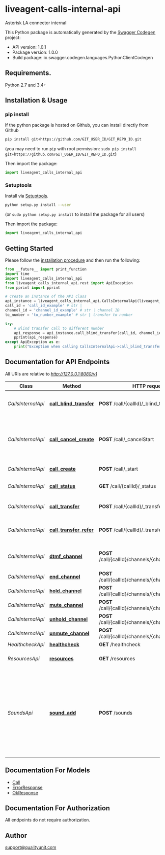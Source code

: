 # liveagent-calls-internal-api
Asterisk LA connector internal

This Python package is automatically generated by the [Swagger Codegen](https://github.com/swagger-api/swagger-codegen) project:

- API version: 1.0.1
- Package version: 1.0.0
- Build package: io.swagger.codegen.languages.PythonClientCodegen

## Requirements.

Python 2.7 and 3.4+

## Installation & Usage
### pip install

If the python package is hosted on Github, you can install directly from Github

```sh
pip install git+https://github.com/GIT_USER_ID/GIT_REPO_ID.git
```
(you may need to run `pip` with root permission: `sudo pip install git+https://github.com/GIT_USER_ID/GIT_REPO_ID.git`)

Then import the package:
```python
import liveagent_calls_internal_api 
```

### Setuptools

Install via [Setuptools](http://pypi.python.org/pypi/setuptools).

```sh
python setup.py install --user
```
(or `sudo python setup.py install` to install the package for all users)

Then import the package:
```python
import liveagent_calls_internal_api
```

## Getting Started

Please follow the [installation procedure](#installation--usage) and then run the following:

```python
from __future__ import print_function
import time
import liveagent_calls_internal_api
from liveagent_calls_internal_api.rest import ApiException
from pprint import pprint

# create an instance of the API class
api_instance = liveagent_calls_internal_api.CallsInternalApi(liveagent_calls_internal_api.ApiClient(configuration))
call_id = 'call_id_example' # str | 
channel_id = 'channel_id_example' # str | channel ID
to_number = 'to_number_example' # str | transfer to number

try:
    # Blind transfer call to different number
    api_response = api_instance.call_blind_transfer(call_id, channel_id, to_number)
    pprint(api_response)
except ApiException as e:
    print("Exception when calling CallsInternalApi->call_blind_transfer: %s\n" % e)

```

## Documentation for API Endpoints

All URIs are relative to *http://127.0.0.1:8080/v1*

Class | Method | HTTP request | Description
------------ | ------------- | ------------- | -------------
*CallsInternalApi* | [**call_blind_transfer**](docs/CallsInternalApi.md#call_blind_transfer) | **POST** /call/{callId}/_blind_transfer | Blind transfer call to different number
*CallsInternalApi* | [**call_cancel_create**](docs/CallsInternalApi.md#call_cancel_create) | **POST** /call/_cancelStart | Cancel outgoing call (before the agent initiated it on external device)
*CallsInternalApi* | [**call_create**](docs/CallsInternalApi.md#call_create) | **POST** /call/_start | Originate new call
*CallsInternalApi* | [**call_status**](docs/CallsInternalApi.md#call_status) | **GET** /call/{callId}/_status | Return the status of call
*CallsInternalApi* | [**call_transfer**](docs/CallsInternalApi.md#call_transfer) | **POST** /call/{callId}/_transfer | Transfer call to different number
*CallsInternalApi* | [**call_transfer_refer**](docs/CallsInternalApi.md#call_transfer_refer) | **POST** /call/{callId}/_transfer_refer | Transfer call to different number by refer
*CallsInternalApi* | [**dtmf_channel**](docs/CallsInternalApi.md#dtmf_channel) | **POST** /call/{callId}/channels/{channelId}/_dtmf | Send provided DTMF to channel
*CallsInternalApi* | [**end_channel**](docs/CallsInternalApi.md#end_channel) | **POST** /call/{callId}/channels/{channelId}/_end | End channel
*CallsInternalApi* | [**hold_channel**](docs/CallsInternalApi.md#hold_channel) | **POST** /call/{callId}/channels/{channelId}/_hold | Hold channel
*CallsInternalApi* | [**mute_channel**](docs/CallsInternalApi.md#mute_channel) | **POST** /call/{callId}/channels/{channelId}/_mute | Mute channel
*CallsInternalApi* | [**unhold_channel**](docs/CallsInternalApi.md#unhold_channel) | **POST** /call/{callId}/channels/{channelId}/_unhold | Unhold channel
*CallsInternalApi* | [**unmute_channel**](docs/CallsInternalApi.md#unmute_channel) | **POST** /call/{callId}/channels/{channelId}/_unmute | Unmute channel
*HealthcheckApi* | [**healthcheck**](docs/HealthcheckApi.md#healthcheck) | **GET** /healthcheck | Healthcheck
*ResourcesApi* | [**resources**](docs/ResourcesApi.md#resources) | **GET** /resources | List alive objects and threads
*SoundsApi* | [**sound_add**](docs/SoundsApi.md#sound_add) | **POST** /sounds | Uploads new sound. This is used mainly for checking if sound has correct format. Sounds used in IVR are lazy converted when needed.


## Documentation For Models

 - [Call](docs/Call.md)
 - [ErrorResponse](docs/ErrorResponse.md)
 - [OkResponse](docs/OkResponse.md)


## Documentation For Authorization

 All endpoints do not require authorization.


## Author

support@qualityunit.com

